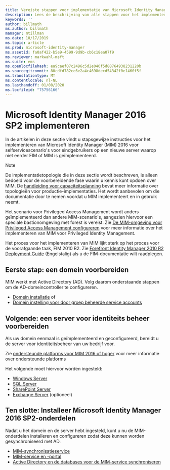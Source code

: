 ```yaml
---
title: Vereiste stappen voor implementatie van Microsoft Identity Manager 2016 | Microsoft Docs
description: Lees de beschrijving van alle stappen voor het implementeren van Microsoft Identity Manager 2016, van het voorbereiden van de omgeving tot het configureren van de portals.
keywords: ''
author: billmath
ms.author: billmath
manager: mtillman
ms.date: 10/17/2019
ms.topic: article
ms.prod: microsoft-identity-manager
ms.assetid: fa0af422-b5e9-4599-9d9b-cb6c18ea07f9
ms.reviewer: markwahl-msft
ms.suite: ems
ms.openlocfilehash: ea9caef07c2496c5d2e040f5d88764938231220b
ms.sourcegitcommit: 80cdfd782cc6e2a4c4698decd54342f0e1460f5f
ms.translationtype: MT
ms.contentlocale: nl-NL
ms.lasthandoff: 01/08/2020
ms.locfileid: "75756166"
---
```

# <a name="deploy-microsoft-identity-manager-2016-sp2"></a>Microsoft Identity Manager 2016 SP2 implementeren
In de artikelen in deze sectie vindt u stapsgewijze instructies voor het implementeren van Microsoft Identity Manager (MIM) 2016 voor selfservicescenario's voor eindgebruikers op een nieuwe server waarop niet eerder FIM of MIM is geïmplementeerd.

> [!NOTE]
> De implementatietopologie die in deze sectie wordt beschreven, is alleen bedoeld voor de voorbereidende fase waarin u kennis kunt opdoen over MIM.  De [handleiding voor capaciteitsplanning](capacity-planning-guide.md) bevat meer informatie over topologieën voor productie-implementaties.  Het wordt aanbevolen om die documentatie door te nemen voordat u MIM implementeert en in gebruik neemt.

Het scenario voor Privileged Access Management wordt anders geïmplementeerd dan andere MIM-scenario's, aangezien hiervoor een speciale bastionomgeving met forest is vereist.  Zie [De MIM-omgeving voor Privileged Access Management configureren](./pam/configuring-mim-environment-for-pam.md) voor meer informatie over het implementeren van MIM voor Privileged Identity Management.

Het proces voor het implementeren van MIM lijkt sterk op het proces voor de voorafgaande taak, FIM 2010 R2. Zie [Forefront Identity Manager 2010 R2 Deployment Guide](https://technet.microsoft.com/library/jj134310) (Engelstalig) als u de FIM-documentatie wilt raadplegen.

## <a name="first-prepare-a-domain"></a>Eerste stap: een domein voorbereiden
MIM werkt met Active Directory (AD). Volg daarom onderstaande stappen om de AD-domeincontroller te configureren.
- [Domein installatie](preparing-domain.md) of
- [Domein instelling voor door groep beheerde service accounts](preparing-domain-gmsa.md)


## <a name="next-prepare-an-identity-management-servers"></a>Volgende: een server voor identiteits beheer voorbereiden
Als uw domein eenmaal is geïmplementeerd en geconfigureerd, bereidt u de server voor identiteitsbeheer van uw bedrijf voor.

Zie [ondersteunde platforms voor MIM 2016 of hoger](microsoft-identity-manager-2016-supported-platforms.md) voor meer informatie over ondersteunde platforms

 Het volgende moet hiervoor worden ingesteld:
- [Windows Server](prepare-server-ws2016.md)
- [SQL Server](prepare-server-sql2016.md)
- [SharePoint Server](prepare-server-sharepoint.md)
- [Exchange Server](prepare-server-exchange.md) (optioneel)

## <a name="finally-install-microsoft-identity-manager-2016-sp2-components"></a>Ten slotte: Installeer Microsoft Identity Manager 2016 SP2-onderdelen
Nadat u het domein en de server hebt ingesteld, kunt u nu de MIM-onderdelen installeren en configureren zodat deze kunnen worden gesynchroniseerd met AD.
- [MIM-synchronisatieservice](install-mim-sync.md)
- [MIM-service en -portal](install-mim-service-portal.md)
- [Active Directory en de databases voor de MIM-service synchroniseren](install-mim-sync-ad-service.md)
